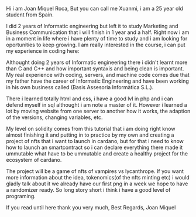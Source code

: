 Hi i am Joan Miquel Roca,
But you can call me Xuanmi, i am a 25 year old student from Spain.

I did 2 years of Informatic engineering but left it to study Marketing and Business Communication that i will finish in 1 year and a half.
Right now i am in a moment in life where i have plenty of time to study and i am looking for oportunities to keep growing.
I am really interested in the course, i can put my experience in coding here:

Althought doing 2 years of Informatic engineering there i didn't learnt more than C and C++ and how important syntaxis and being clean is important.
My real experience with coding, servers, and machine code comes due that my father have the career of Informatic Engineering and have been
working in his own business called (Basis Assesoria Informàtica S.L.).

There i learned totally html and css, i have a good lvl in php and i can defend myself in sql althought i am note a master of it.
However i learned a lot by moving website from one server to another how it works, the adaption of the versions, changing variables, etc.

My level on solidity comes from this tutorial that i am doing right know almost finishing it and putting in to practice by my own and creating a project of nfts
that i want to launch in cardano, but for that i need to know how to launch an smartcontract so i can declare everything there made it ummutable what have to be ummutable
and create a healthy project for the ecosystem of cardano.

The project will be a game of nfts of vampires vs lycanthrope. If you want more information about the idea, tokenomics(of the nfts minting etc) i would gladly
talk about it we already have our first png in a week we hope to have a randomizer ready.
So long story short i think i have a good level of programing.

If you read until here thank you very much,
Best Regards, Joan Miquel
